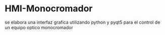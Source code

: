 # HMI-Monocromador
se elabora una interfaz grafica utilizando python y pyqt5
para el control de un equipo optico monocromador
